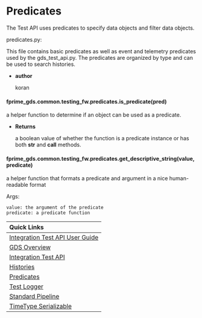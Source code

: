 # Predicates

The Test API uses predicates to specify data objects and filter data objects.

predicates.py:

This file contains basic predicates as well as event and telemetry predicates used by the
gds_test_api.py. The predicates are organized by type and can be used to search histories.


* **author**

    koran



#### fprime_gds.common.testing_fw.predicates.is_predicate(pred)
a helper function to determine if an object can be used as a predicate.


* **Returns**

    a boolean value of whether the function is a predicate instance or has
    both __str__ and __call__ methods.



#### fprime_gds.common.testing_fw.predicates.get_descriptive_string(value, predicate)
a helper function that formats a predicate and argument in a nice human-readable format

Args:

    value: the argument of the predicate
    predicate: a predicate function

|Quick Links|
|:----------|
|[Integration Test API User Guide](../user_guide.md)|
|[GDS Overview](../../../../../Gds/README.md)|
|[Integration Test API](integration_test_api.md)|
|[Histories](histories.md)|
|[Predicates](predicates.md)|
|[Test Logger](test_logger.md)|
|[Standard Pipeline](standard_pipeline.md)|
|[TimeType Serializable](time_type.md)|
